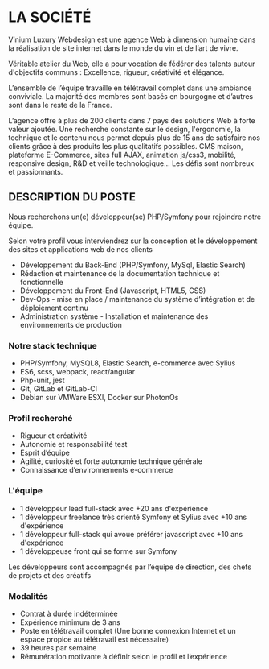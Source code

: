 # LA SOCIÉTÉ

Vinium Luxury Webdesign est une agence Web à dimension humaine dans la réalisation de site internet dans le monde du vin et de l’art de vivre.

Véritable atelier du Web, elle a pour vocation de fédérer des talents autour d'objectifs communs : Excellence, rigueur, créativité et élégance.

L’ensemble de l’équipe travaille en télétravail complet dans une ambiance conviviale. La majorité des membres sont basés en bourgogne et d’autres sont dans le reste de la France.

L’agence offre à plus de 200 clients dans 7 pays des solutions Web à forte valeur ajoutée. Une recherche constante sur le design, l'ergonomie, la technique et le contenu nous permet depuis plus de 15 ans de satisfaire nos clients grâce à des produits les plus qualitatifs possibles. CMS maison, plateforme E-Commerce, sites full AJAX, animation js/css3, mobilité, responsive design, R&D et veille technologique... Les défis sont nombreux et passionnants.

## DESCRIPTION DU POSTE

Nous recherchons un(e) développeur(se) PHP/Symfony pour rejoindre notre équipe.

Selon votre profil vous interviendrez sur la conception et le développement des sites et applications web de nos clients

-   Développement du Back-End (PHP/Symfony, MySql, Elastic  Search)
-   Rédaction et maintenance de la documentation technique et fonctionnelle
-   Développement du Front-End (Javascript, HTML5, CSS)
-   Dev-Ops - mise en place / maintenance du système d’intégration et  de déploiement continu
-   Administration système - Installation et maintenance des environnements de production
    
### Notre stack technique

-   PHP/Symfony, MySQL8, Elastic  Search, e-commerce avec Sylius
-   ES6, scss, webpack, react/angular
-   Php-unit, jest
-   Git, GitLab et GitLab-CI
-   Debian sur VMWare ESXI, Docker sur PhotonOs
    
### Profil recherché

-   Rigueur et créativité
-   Autonomie et responsabilité test
-   Esprit d’équipe
-   Agilité, curiosité et forte autonomie technique générale
-   Connaissance d’environnements e-commerce
    
### L'équipe

-   1 développeur lead full-stack avec +20 ans d'expérience
-   1 développeur freelance très orienté Symfony et Sylius  avec +10 ans d'expérience
-   1 développeur full-stack qui avoue préférer javascript avec +10 ans d'expérience
-   1 développeuse front qui se forme sur Symfony
 
Les développeurs sont accompagnés par l’équipe de direction, des chefs de projets et des créatifs

### Modalités

-   Contrat à durée indéterminée
-   Expérience minimum de 3 ans
-   Poste en télétravail complet (Une bonne connexion Internet et un espace propice au télétravail est nécessaire)
-   39 heures par semaine
-   Rémunération motivante à définir selon le profil et l’expérience
